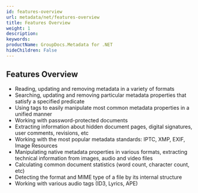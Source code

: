 ```yaml
---
id: features-overview
url: metadata/net/features-overview
title: Features Overview
weight: 1
description: 
keywords: 
productName: GroupDocs.Metadata for .NET
hideChildren: False
---
```

## Features Overview

*   Reading, updating and removing metadata in a variety of formats
*   Searching, updating and removing particular metadata properties that satisfy a specified predicate
*   Using tags to easily manipulate most common metadata properties in a unified manner
*   Working with password-protected documents
*   Extracting information about hidden document pages, digital signatures, user comments, revisions, etc
*   Working with the most popular metadata standards: IPTC, XMP, EXIF, Image Resources
*   Manipulating native metadata properties in various formats, extracting technical information from images, audio and video files
*   Calculating common document statistics (word count, character count, etc)
*   Detecting the format and MIME type of a file by its internal structure
*   Working with various audio tags (ID3, Lyrics, APE)

